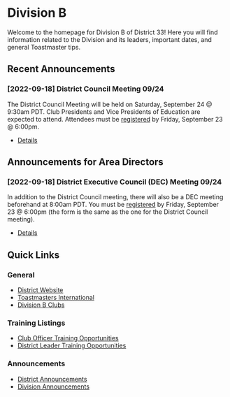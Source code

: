 # Division B

Welcome to the homepage for Division B of District 33! Here you will find
information related to the Division and its leaders, important dates, and
general Toastmaster tips.

## Recent Announcements

### [2022-09-18] District Council Meeting 09/24

The District Council Meeting will be held on Saturday, September 24 @ 9:30am
PDT. Club Presidents and Vice Presidents of Education are expected to
attend. Attendees must be
[registered](https://r20.rs6.net/tn.jsp?f=001dqm7zAHqKXzdueBExdEK7ozZ_CqM0pz_AAdEEJTltI9bS3iibf5c_-kd7C8mRKtKF-A7x5-FsMjHOrYrQPRTegIKkwHjyyoF1smU2vUdRPQnIccYAKyUXiaWpl102nNVZ7Ray88ABSeW9IYks-pMRjA4rV16nTeNRIXg-uovNPzqEjUinyhEBrywwSDPp68yo8BoGAlQp4_DN9pgpiejaktYi9Ux8NTo&c=UUHnwfOj9K57WzLGdUi-aCsfE3_NlNh-NaOkYeb6hcZhm4lBsv5EvQ==&ch=cDE_A5JFXKpas75dV_XqMUtVtk9JmrEXZNJ1YhqA_n5gTuHfij3UUQ==)
by Friday, September 23 @ 6:00pm.

* [Details](Announcements/districtAnnouncements.md)

## Announcements for Area Directors

### [2022-09-18] District Executive Council (DEC) Meeting 09/24

In addition to the District Council meeting, there will also be a DEC meeting
beforehand at 8:00am PDT. You must be [registered](
https://r20.rs6.net/tn.jsp?f=001dqm7zAHqKXzdueBExdEK7ozZ_CqM0pz_AAdEEJTltI9bS3iibf5c_-kd7C8mRKtKF-A7x5-FsMjHOrYrQPRTegIKkwHjyyoF1smU2vUdRPQnIccYAKyUXiaWpl102nNVZ7Ray88ABSeW9IYks-pMRjA4rV16nTeNRIXg-uovNPzqEjUinyhEBrywwSDPp68yo8BoGAlQp4_DN9pgpiejaktYi9Ux8NTo&c=UUHnwfOj9K57WzLGdUi-aCsfE3_NlNh-NaOkYeb6hcZhm4lBsv5EvQ==&ch=cDE_A5JFXKpas75dV_XqMUtVtk9JmrEXZNJ1YhqA_n5gTuHfij3UUQ==)
by Friday, September 23 @ 6:00pm (the form is the same as the one for the
District Council meeting).

* [Details](Announcements/districtAnnouncements.md)

## Quick Links

### General

* [District Website](https://d33tm.org/)
* [Toastmasters International](https://www.toastmasters.org/)
* [Division B Clubs](divisionBClubs.md)
 
### Training Listings

* [Club Officer Training Opportunities](Trainings/clubOfficerTrainings.md)
* [District Leader Training Opportunities](Trainings/districtLeaderTrainings.md)

### Announcements

* [District Announcements](Announcements/districtAnnouncements.md)
* [Division Announcements](Announcements/divisionAnnoucements.md)
